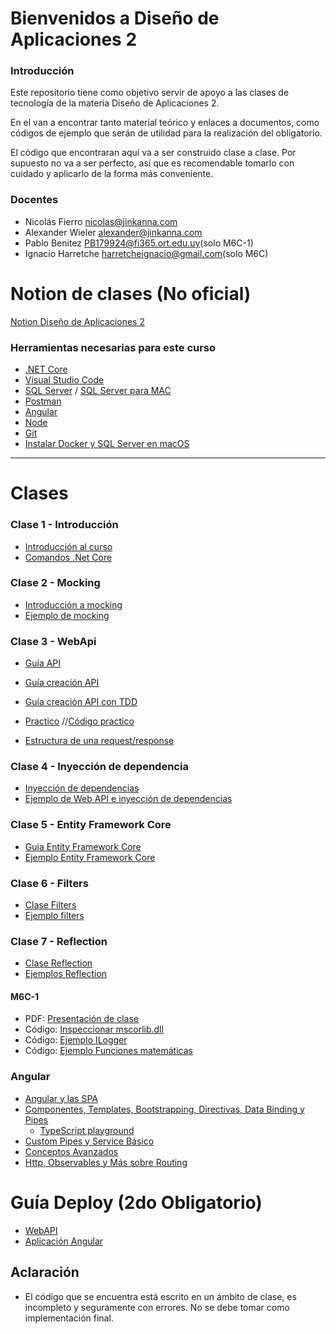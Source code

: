 # Bienvenidos a Diseño de Aplicaciones 2

### Introducción

Este repositorio tiene como objetivo servir de apoyo a las clases de tecnología de la materia Diseño de Aplicaciones 2.

En el van a encontrar tanto material teórico y enlaces a documentos, como códigos de ejemplo que serán de utilidad para la realización del obligatorio.

El código que encontraran aquí va a ser construido clase a clase. Por supuesto no va a ser perfecto, así que es recomendable tomarlo con cuidado y aplicarlo de la forma más conveniente.

### Docentes

- Nicolás Fierro [nicolas@jinkanna.com](mailto:nicolas@jinkanna.com)
- Alexander Wieler [alexander@jinkanna.com](alexander@jinkanna.com) 
- Pablo Benitez [PB179924@fi365.ort.edu.uy](mailto:PB179924@fi365.ort.edu.uy)(solo M6C-1)
- Ignacio Harretche [harretcheignacio@gmail.com](mailto:harretcheignacio@gmail.com)(solo M6C)


# Notion de clases (No oficial)

[Notion Diseño de Aplicaciones 2](https://disenio-de-apliaciones-2.notion.site/M6C-y-M6C-1-students-643a0b65cd7946bda2696319a349ad41)

### Herramientas necesarias para este curso
- [.NET Core](https://dotnet.microsoft.com/download)
- [Visual Studio Code](https://code.visualstudio.com/)
- [SQL Server](https://www.microsoft.com/es-es/sql-server/sql-server-downloads) / [SQL Server para MAC](https://docs.microsoft.com/en-us/sql/linux/quickstart-install-connect-docker?view=sql-server-ver15&pivots=cs1-bash)
- [Postman](https://www.postman.com/)
- [Angular](https://angular.io/)
- [Node](https://nodejs.org/es/)
- [Git](https://git-scm.com/)
- [Instalar Docker y SQL Server en macOS](Clases/InstalacionSQLserverMacOS.md)

---

# Clases
### Clase 1 - Introducción
- [Introducción al curso](https://disenio-de-apliaciones-2.notion.site/Clase-1-de696c45713b410b8cef853bf552401a)
- [Comandos .Net Core](/Clases/ComandosNetCore.md)

### Clase 2 - Mocking
- [Introducción a mocking](/Clases/Mocking.md)
- [Ejemplo de mocking](/Ejemplos/Mocking)

### Clase 3 - WebApi
- [Guía API](https://disenio-de-apliaciones-2.notion.site/APIs-REST-WebApis-fbcac11593584b66bf1f90966e3d5caf)
- [Guía creación API](https://disenio-de-apliaciones-2.notion.site/Guia-creacion-WebApi-2b4c573133a14c1fa9e755476e0b8657)
- [Guía creación API con TDD](https://disenio-de-apliaciones-2.notion.site/Guia-creaci-n-WebApi-con-TDD-4f309674402644a99ff11d7a4204ec50)
- [Practico](https://disenio-de-apliaciones-2.notion.site/Practico-5a4991d114bb4b50aafb8a6f714a170b)
//[Código practico](https://github.com/ORT-DA2/M5A-AN.M6C-ID_2022.2/tree/main/Codigos/Uyflix)

- [Estructura de una request/response](Clases/Request-Response-API-example.pdf)

### Clase 4 - Inyección de dependencia
- [Inyección de dependencias](/Clases/InyeccionDependencias.md)
- [Ejemplo de Web API e inyección de dependencias](/Ejemplos/WebAPI)

### Clase 5 - Entity Framework Core
- [Guia Entity Framework Core](/Clases/EntityFrameworkCore.md)
- [Ejemplo Entity Framework Core](/Ejemplos/EntityFrameworkCore)

### Clase 6 - Filters

- [Clase Filters](/Clases/Filters.md)
- [Ejemplo filters](/Ejemplos/EjemploFilters)

### Clase 7 - Reflection
- [Clase Reflection](/Clases/Reflection.md)
- [Ejemplos Reflection](/Ejemplos/Reflection)
#### M6C-1
- PDF: [Presentación de clase](https://fi365-my.sharepoint.com/:b:/g/personal/pb179924_fi365_ort_edu_uy/EeAbUDbvqBRFh5Jy8BJxLbUBgz9G5wdt5YRFtbM_-xJ6Hg?e=hOAGFH)
- Código: [Inspeccionar mscorlib.dll](https://github.com/Apress/pro-csharp-5.0-.net-4.5-framework/tree/master/Code/Chapter%2015/MyTypeViewer)
- Código: [Ejemplo ILogger](https://fi365-my.sharepoint.com/:u:/g/personal/pb179924_fi365_ort_edu_uy/EUyLZwE_FPdPkakdIteXgokB9Sl-flJ6RZyoEJikmspQRQ?e=lyD4gw)
- Código: [Ejemplo Funciones matemáticas](https://fi365-my.sharepoint.com/:u:/g/personal/pb179924_fi365_ort_edu_uy/EfvlAEGt9BpNg1U8BfE74iYBGbMieyNuk2EKCzQ-J2c9tQ?e=kVGbJB)


### Angular

- [Angular y las SPA](/Clases/Angular_y_las_SPAs.md)
- [Componentes, Templates, Bootstrapping, Directivas, Data Binding y Pipes](/Clases/Componentes_Templates_Bootstrapping_Directivas_Data_Binding_y_Pipes.md)
  - [TypeScript playground](https://www.typescriptlang.org/play)
- [Custom Pipes y Service Básico](/Clases/Custom_Pipes_y_Service_Basico.md)
- [Conceptos Avanzados](/Clases/Conceptos_avanzados.md)
- [Http, Observables y Más sobre Routing](/Clases/Http_y_Observables_y_Mas_sobre_Routing.md)

# Guía Deploy (2do Obligatorio)

- [WebAPI](https://aulas.ort.edu.uy/mod/resource/view.php?id=186907)
- [Aplicación Angular](https://aulas.ort.edu.uy/mod/resource/view.php?id=190255)


## Aclaración
- El código que se encuentra está escrito en un ámbito de clase, es incompleto y seguramente con errores. No se debe tomar como implementación final.
